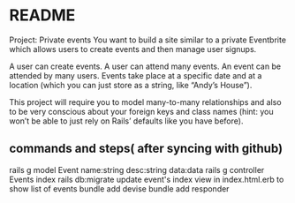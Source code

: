 # README

Project: Private events
You want to build a site similar to a private Eventbrite which allows users to create events and then manage user signups.

A user can create events. A user can attend many events. An event can be attended by many users. Events take place at a specific date and at a location (which you can just store as a string, like “Andy’s House”).

This project will require you to model many-to-many relationships and also to be very conscious about your foreign keys and class names (hint: you won’t be able to just rely on Rails’ defaults like you have before).

## commands and steps( after syncing with github)
rails g model Event name:string desc:string data:data
rails g controller Events index
rails db:migrate
update event's index view in index.html.erb to show list of events
bundle add devise
bundle add responder